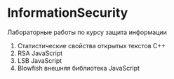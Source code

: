 # InformationSecurity
 Лабораторные работы по курсу защита информации
<ol>
 <li>Статистические свойства открытых текстов C++</li>
 <li>RSA JavaScript</li>
 <li>LSB JavaScript</li>
 <li>Blowfish внешняя библиотека JavaScript </li>
 </ol>
